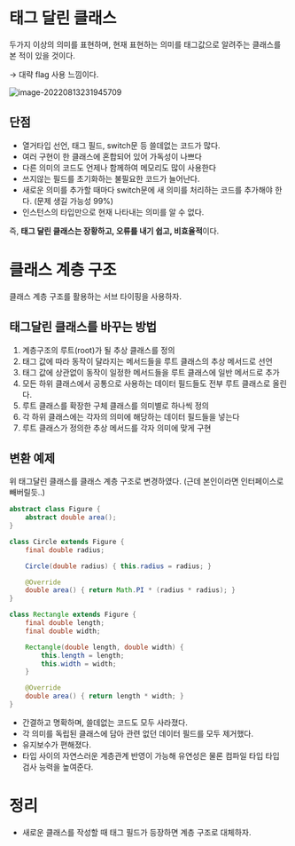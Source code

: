 # 태그 달린 클래스

두가지 이상의 의미를 표현하며, 현재 표현하는 의미를 태그값으로 알려주는 클래스를 본 적이 있을 것이다.

→ 대략 flag 사용 느낌이다.

![image-20220813231945709](https://tva1.sinaimg.cn/large/e6c9d24egy1h55i2zltf0j20go0hzwfc.jpg)

## 단점

- 열거타입 선언, 태그 필드, switch문 등 쓸데없는 코드가 많다.
- 여러 구현이 한 클래스에 혼합되어 있어 가독성이 나쁘다
- 다른 의미의 코드도 언제나 함께하여 메모리도 많이 사용한다
- 쓰지않는 필드를 초기화하는 불필요한 코드가 늘어난다.
- 새로운 의미를 추가할 때마다 switch문에 새 의미를 처리하는 코드를 추가해야 한다. (문제 생길 가능성 99%)
- 인스턴스의 타입만으로 현재 나타내는 의미를 알 수 없다.

즉, **태그 달린 클래스는 장황하고, 오류를 내기 쉽고, 비효율적**이다.

# 클래스 계층 구조

클래스 계층 구조를 활용하는 서브 타이핑을 사용하자.

## 태그달린 클래스를 바꾸는 방법

1. 계층구조의 루트(root)가 될 추상 클래스를 정의
2. 태그 값에 따라 동작이 달라지는 메서드들을 루트 클래스의 추상 메서드로 선언
3. 태그 값에 상관없이 동작이 일정한 메서드들을 루트 클래스에 일반 메서드로 추가
4. 모든 하위 클래스에서 공통으로 사용하는 데이터 필드들도 전부 루트 클래스로 올린다.
5. 루트 클래스를 확장한 구체 클래스를 의미별로 하나씩 정의
6. 각 하위 클래스에는 각자의 의미에 해당하는 데이터 필드들을 넣는다
7. 루트 클래스가 정의한 추상 메서드를 각자 의미에 맞게 구현

## 변환 예제

위 태그달린 클래스를 클래스 계층 구조로 변경하였다. (근데 본인이라면 인터페이스로 빼버릴듯..)

```java
abstract class Figure {
	abstract double area();
}

class Circle extends Figure {
	final double radius;

	Circle(double radius) { this.radius = radius; }

	@Override
	double area() { return Math.PI * (radius * radius); }
}

class Rectangle extends Figure {
	final double length;
	final double width;

	Rectangle(double length, double width) {
		this.length = length;
		this.width = width;
	}

	@Override
	double area() { return length * width; }
}
```

- 간결하고 명확하며, 쓸데없는 코드도 모두 사라졌다.
- 각 의미를 독립된 클래스에 담아 관련 없던 데이터 필드를 모두 제거했다.
- 유지보수가 편해졌다.
- 타입 사이의 자연스러운 계층관계 반영이 가능해 유연성은 물론 컴파일 타입 타입 검사 능력을 높여준다.

# 정리

- 새로운 클래스를 작성할 때 태그 필드가 등장하면 계층 구조로 대체하자.
